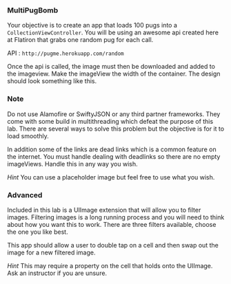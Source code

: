 ### MultiPugBomb

Your objective is to create an app that loads 100 pugs into a `CollectionViewController`. You will be using an awesome api created here at Flatiron that grabs one random pug for each call.

API : `http://pugme.herokuapp.com/random`

Once the api is called, the image must then be downloaded and added to the imageview. Make the imageView the width of the container. The design should look something like this.


### Note
Do not use Alamofire or SwiftyJSON or any third partner frameworks. They come with some build in multithreading which defeat the purpose of this lab. There are several ways to solve this problem but the objective is for it to load smoothly.

In addition some of the links are dead links which is a common feature on the internet. You must handle dealing with deadlinks so there are no empty imageViews. Handle this in any way you wish.

*Hint* You can use a placeholder image but feel free to use what you wish.

### Advanced

Included in this lab is a UIImage extension that will allow you to filter images. Filtering images is a long running process and you will need to think about how you want this to work. There are three filters available, choose the one you like best.

This app should allow a user to double tap on a cell and then swap out the image for a new filtered image.

*Hint* This may require a property on the cell that holds onto the UIImage. Ask an instructor if you are unsure.
